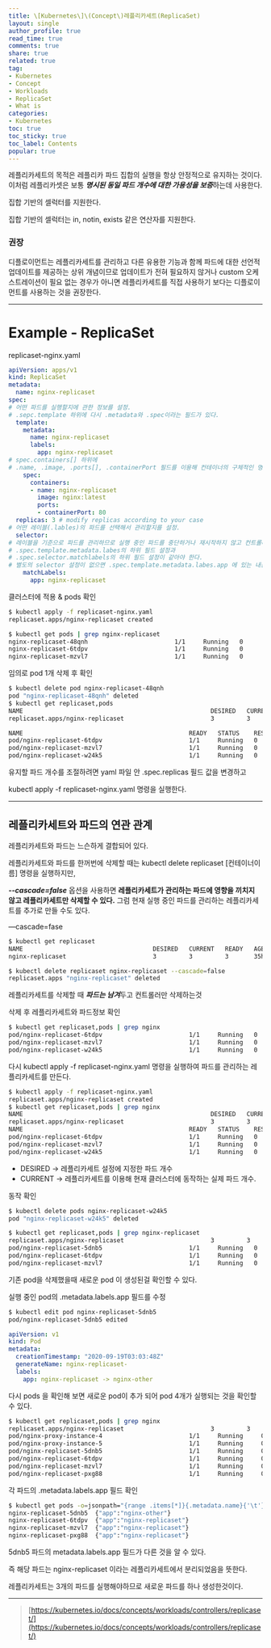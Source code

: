 ```yaml
---
title: \[Kubernetes\]\(Concept\)레플리카세트(ReplicaSet)
layout: single
author_profile: true
read_time: true
comments: true
share: true
related: true
tag:
- Kubernetes
- Concept
- Workloads
- ReplicaSet
- What is
categories:
- Kubernetes
toc: true
toc_sticky: true
toc_label: Contents
popular: true
---
```

레플리카세트의 목적은 레플리카 파드 집합의 실행을 항상 안정적으로 유지하는 것이다. 이처럼 레플리카셋은 보통 ***명시된 동일 파드 개수에 대한 가용성을 보증***하는데 사용한다.

집합 기반의 셀럭터를 지원한다. 

집합 기반의 셀럭터는 in, notin, exists 같은 연산자를 지원한다.

### 권장

디플로이먼트는 레플리카세트를 관리하고 다른 유용한 기능과 함께 파드에 대한 선언적 업데이트를 제공하는 상위 개념이므로 업데이트가 전혀 필요하지 않거나 custom 오케스트레이션이 필요 없는 경우가 아니면 레플리카세트를 직접 사용하기 보다는 디플로이먼트를 사용하는 것을 권장한다.

---

# Example - ReplicaSet

replicaset-nginx.yaml

```yaml
apiVersion: apps/v1
kind: ReplicaSet
metadata:
  name: nginx-replicaset
spec:
# 어떤 파드를 실행할지에 관한 정보를 설정. 
# .sepc.template 하위에 다시 .metadata와 .spec이라는 필드가 있다.
  template:
    metadata:
      name: nginx-replicaset
      labels:
        app: nginx-replicaset
# spec.containers[] 하위에 
# .name, .image, .ports[], .containerPort 필드를 이용해 컨테이너의 구체적인 명세를 설정한다.
    spec:
      containers:
      - name: nginx-replicaset
        image: nginx:latest
        ports:
        - containerPort: 80
  replicas: 3 # modify replicas according to your case
# 어떤 레이블(.lables)의 파드를 선택해서 관리할지를 설정.
  selector: 
# 레이블을 기준으로 파드를 관리하므로 실행 중인 파드를 중단하거나 재시작하지 않고 컨트롤러가 관리하는 파드를 변경할 수 있다.
# .spec.template.metadata.labes의 하위 필드 설정과 
# .spec.selector.matchlabels의 하위 필드 설정이 같아야 한다.
# 별도의 selector 설정이 없으면 .spec.template.metadata.labes.app 에 있는 내용을 기본값으로 설정한다.
    matchLabels:
      app: nginx-replicaset
```

클러스터에 적용 & pods 확인

```bash
$ kubectl apply -f replicaset-nginx.yaml
replicaset.apps/nginx-replicaset created

$ kubectl get pods | grep nginx-replicaset
nginx-replicaset-48qnh                        1/1     Running   0          44s
nginx-replicaset-6tdpv                        1/1     Running   0          44s
nginx-replicaset-mzvl7                        1/1     Running   0          44s
```

임의로 pod 1개 삭제 후 확인

```bash
$ kubectl delete pod nginx-replicaset-48qnh
pod "nginx-replicaset-48qnh" deleted
$ kubectl get replicaset,pods
NAME                                                    DESIRED   CURRENT   READY   AGE
replicaset.apps/nginx-replicaset                        3         3         3       4m59s

NAME                                              READY   STATUS    RESTARTS   AGE
pod/nginx-replicaset-6tdpv                        1/1     Running   0          4m59s
pod/nginx-replicaset-mzvl7                        1/1     Running   0          4m59s
pod/nginx-replicaset-w24k5                        1/1     Running   0          2m48s

```

유지할 파드 개수를 조절하려면 yaml 파일 안 .spec.replicas 필드 값을 변경하고

kubectl apply -f replicaset-nginx.yaml 명령을 실행한다.

---

## 레플리카세트와 파드의 연관 관계

레플리카세트와 파드는 느슨하게 결합되어 있다. 

레플리카세트와 파드를 한꺼번에 삭제할 때는 kubectl delete replicaset [컨테이너이름] 명령을 실행하지만,

***--cascade=false*** 옵션을 사용하면 **레플리카세트가 관리하는 파드에 영향을 끼치지 않고 레플리카세트만 삭제할 수 있다.** 그럼 현재 실행 중인 파드를 관리하는 레플리카세트를 추가로 만들 수도 있다.

—cascade=fase

```bash
$ kubectl get replicaset
NAME                                    DESIRED   CURRENT   READY   AGE
nginx-replicaset                        3         3         3       35h

$ kubectl delete replicaset nginx-replicaset --cascade=false
replicaset.apps "nginx-replicaset" deleted
```

레플리카세트를 삭제할 때 ***파드는 남겨***두고 컨트롤러만 삭제하는것

삭제 후 레플리카세트와 파드정보 확인

```bash
$ kubectl get replicaset,pods | grep nginx
pod/nginx-replicaset-6tdpv                        1/1     Running   0          35h
pod/nginx-replicaset-mzvl7                        1/1     Running   0          35h
pod/nginx-replicaset-w24k5                        1/1     Running   0          35h
```

다시 kubectl apply -f replicaset-nginx.yaml 명령을 실행하여 파드를 관리하는 레플리카세트를 만든다.

```bash
$ kubectl apply -f replicaset-nginx.yaml
replicaset.apps/nginx-replicaset created
$ kubectl get replicaset,pods | grep nginx
NAME                                                    DESIRED   CURRENT   READY   AGE
replicaset.apps/nginx-replicaset                        3         3         3       22s
NAME                                              READY   STATUS    RESTARTS   AGE
pod/nginx-replicaset-6tdpv                        1/1     Running   0          35h
pod/nginx-replicaset-mzvl7                        1/1     Running   0          35h
pod/nginx-replicaset-w24k5                        1/1     Running   0          35h
```

- DESIRED → 레플리카세트 설정에 지정한 파드 개수
- CURRENT → 레플리카세트를 이용해 현재 클러스터에 동작하는 실제 파드 개수.

동작 확인

```bash
$ kubectl delete pods nginx-replicaset-w24k5
pod "nginx-replicaset-w24k5" deleted

$ kubectl get replicaset,pods | grep nginx-replicaset
replicaset.apps/nginx-replicaset                        3         3         3       4m47s
pod/nginx-replicaset-5dnb5                        1/1     Running   0          25s
pod/nginx-replicaset-6tdpv                        1/1     Running   0          35h
pod/nginx-replicaset-mzvl7                        1/1     Running   0          35h
```

기존 pod을 삭제했을때 새로운 pod 이 생성된걸 확인할 수 있다.

실행 중인 pod의 .metadata.labels.app 필드를 수정

```bash
$ kubectl edit pod nginx-replicaset-5dnb5
pod/nginx-replicaset-5dnb5 edited
```

```yaml
apiVersion: v1
kind: Pod
metadata:
  creationTimestamp: "2020-09-19T03:03:48Z"
  generateName: nginx-replicaset-
  labels:
    app: nginx-replicaset -> nginx-other
```

다시 pods 을 확인해 보면 새로운 pod이 추가 되어 pod 4개가 실행되는 것을 확인할 수 있다.

```bash
$ kubectl get replicaset,pods | grep nginx
replicaset.apps/nginx-replicaset                        3         3         3       12m
pod/nginx-proxy-instance-4                        1/1     Running     0          4d21h
pod/nginx-proxy-instance-5                        1/1     Running     0          4d21h
pod/nginx-replicaset-5dnb5                        1/1     Running     0          8m
pod/nginx-replicaset-6tdpv                        1/1     Running     0          35h
pod/nginx-replicaset-mzvl7                        1/1     Running     0          35h
pod/nginx-replicaset-pxg88                        1/1     Running     0          3m41s
```

각 파드의 .metadata.labels.app 필드 확인

```bash
$ kubectl get pods -o=jsonpath="{range .items[*]}{.metadata.name}{'\t'}{.metadata.labels}{'\n'}{end}" | grep nginx
nginx-replicaset-5dnb5	{"app":"nginx-other"}
nginx-replicaset-6tdpv	{"app":"nginx-replicaset"}
nginx-replicaset-mzvl7	{"app":"nginx-replicaset"}
nginx-replicaset-pxg88	{"app":"nginx-replicaset"}
```

5dnb5 파드의 metadata.labels.app 필드가 다른 것을 알 수 있다.

즉 해당 파드는 nginx-replicaset 이라는 레플리카세트에서 분리되었음을 뜻한다.

레플리카세트는 3개의 파드를 실행해야하므로 새로운 파드를 하나 생성한것이다.

---

> [https://kubernetes.io/docs/concepts/workloads/controllers/replicaset/](https://kubernetes.io/docs/concepts/workloads/controllers/replicaset/)
>